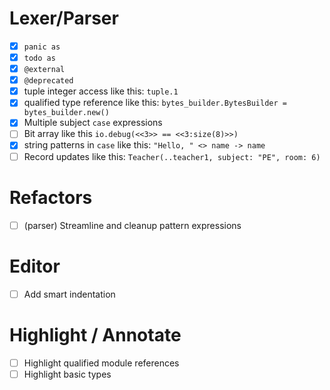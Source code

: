 # Lexer/Parser

- [x] `panic as`
- [x] `todo as`
- [x] `@external`
- [x] `@deprecated`
- [x] tuple integer access like this: `tuple.1`
- [x] qualified type reference like this: `bytes_builder.BytesBuilder = bytes_builder.new()`
- [x] Multiple subject `case` expressions
- [ ] Bit array like this `io.debug(<<3>> == <<3:size(8)>>)`
- [x] string patterns in `case` like this: `"Hello, " <> name -> name`
- [ ] Record updates like this: `Teacher(..teacher1, subject: "PE", room: 6)`

# Refactors

- [ ] (parser) Streamline and cleanup pattern expressions

# Editor

- [ ] Add smart indentation

# Highlight / Annotate

- [ ] Highlight qualified module references
- [ ] Highlight basic types
